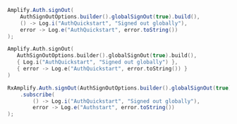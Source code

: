 <amplify-block-switcher> <amplify-block name="Java">

```java
Amplify.Auth.signOut(
    AuthSignOutOptions.builder().globalSignOut(true).build(),
    () -> Log.i("AuthQuickstart", "Signed out globally"),
    error -> Log.e("AuthQuickstart", error.toString())
);
```

</amplify-block> <amplify-block name="Kotlin">

 ```kotlin
Amplify.Auth.signOut(
    AuthSignOutOptions.builder().globalSignOut(true).build(),
    { Log.i("AuthQuickstart", "Signed out globally") },
    { error -> Log.e("AuthQuickstart", error.toString()) }
)
```

</amplify-block> <amplify-block name="RxJava">

```java
RxAmplify.Auth.signOut(AuthSignOutOptions.builder().globalSignOut(true).build())
    .subscribe(
        () -> Log.i("AuthQuickstart", "Signed out globally"),
        error -> Log.e("Authstart", error.toString())
);
```

</amplify-block> </amplify-block-switcher> 